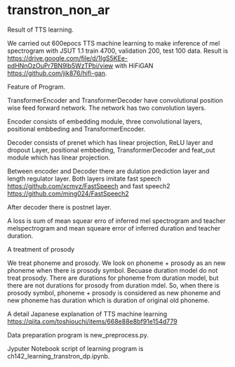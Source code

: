 # transtron_non_ar

Result of TTS learning.

We carried out 600epocs TTS machine learning to make inference of mel spectrogram with JSUT 1.1 train 4700, validation 200, test 100 data. Result is https://drive.google.com/file/d/1IgS5KEe-pdHNnOzOuPr7BN9lb5WzTPbi/view with HiFiGAN https://github.com/jik876/hifi-gan.

Feature of Program.

TransformerEncoder and TransformerDecoder have convolutional position wise feed forward network. The network has two convolution layers.

Encoder consists of embedding module, three convolutional layers, positional embbeding and TransformerEncoder.

Decoder consists of prenet which has linear projection, ReLU layer and dropout Layer, positional embbeding, TransformerDecoder and feat_out module which has linear projection.

Between encoder and Decoder there are dulation prediction layer and length regulator layer. Both layers imitate fast speech https://github.com/xcmyz/FastSpeech and fast speech2 https://github.com/ming024/FastSpeech2

After decoder there is postnet layer.

A loss is sum of mean squear erro of inferred mel spectrogram and teacher melspectrogram and mean squeare error of inferred duration and teacher duration.

A treatment of prosody

We treat phoneme and prosody. We look on phoneme + prosody as an new phoneme  when there is prosody symbol. Becuase duration model do not treat prosody. There are durations for phoneme from duration model, but there are not durations for prosody from duration mdel. So, when there is prosody symbol, phoneme + prosody is considered as new phoneme and new phoneme has duration which is duration of original old phoneme.

A detail Japanese explanation of TTS machine learning  https://qiita.com/toshiouchi/items/668e88e8bf91e154d779

Data preparation program is new_preprocess.py.

Jyputer Notebook script of learning program is ch142_learning_transtron_dp.ipynb.


